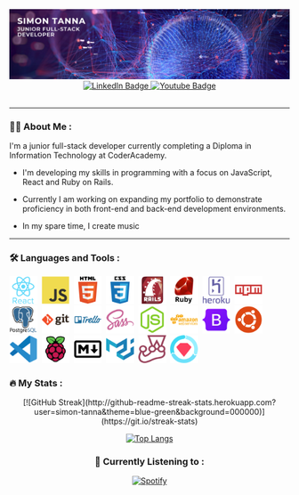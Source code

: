 <div id="header" align="center">
  <img src="./src/images/simon-banner.png"/>
  <div id="badges">
    <a href="http://https://www.linkedin.com/in/simon-tanna-117b75224/">
        <img src="https://img.shields.io/badge/LinkedIn-blue?style=for-the-badge&logo=linkedin&logoColor=white" alt="LinkedIn Badge"/>
    </a>
    <a href="https://www.instagram.com/simonptan/">
        <img src="https://img.shields.io/badge/Instagram-red?style=for-the-badge&logo=instagram&logoColor=white" alt="Youtube Badge"/>
    </a>
    </div>
    <img src="https://komarev.com/ghpvc/?username=simon-tanna&style=flat-square&color=blueviolet" alt=""/>
</div>

</div>

---

### :man_technologist: About Me :

I'm a junior full-stack developer currently completing a Diploma in Information Technology at CoderAcademy.

- I'm developing my skills in programming with a focus on JavaScript, React and Ruby on Rails.

- Currently I am working on expanding my portfolio to demonstrate proficiency in both front-end and back-end development environments.

- In my spare time, I create music

---

### :hammer_and_wrench: Languages and Tools :

<div>
  <img src="./src/images/react-original-wordmark.svg" title="React" alt="React" width="50" height="50"/>&nbsp;
  <img src="./src/images/javascript-original.svg" title="JS" alt="JS" width="50" height="50"/>&nbsp;
  <img src="./src/images/html5-original-wordmark.svg" title="HTML5" alt="HTML5" width="50" height="50"/>&nbsp;
  <img src="./src/images/css3-original-wordmark.svg" title="CSS3" alt="CSS3" width="50" height="50"/>&nbsp;
  <img src="./src/images/rails-original-wordmark.svg" title="Rails" alt="Rails" width="50" height="50"/>&nbsp;
  <img src="./src/images/ruby-original-wordmark.svg" title="Ruby" alt="Ruby" width="50" height="50"/>&nbsp;
  <img src="./src/images/heroku-original-wordmark.svg" title="Heroku" alt="Heroku" width="50" height="50"/>&nbsp;
  <!-- <img src="./src/images/nodejs-original-wordmark.svg" title="nodejs" alt="nodejs" width="50" height="50"/>&nbsp; -->
  <img src="./src/images/npm-original-wordmark.svg" title="NPM" alt="NPM" width="50" height="50"/>&nbsp;
  <img src="./src/images/postgresql-original-wordmark.svg" title="PostgreSQL" alt="PostgreSQL" width="50" height="50"/>&nbsp;
  <img src="./src/images/git-original-wordmark.svg" title="Git" alt="Git" width="50" height="50"/>&nbsp;
  <img src="./src/images/trello-plain-wordmark.svg" title="Trello" alt="Trello" width="50" height="50"/>&nbsp;
  <img src="./src/images/sass-original.svg" title="SASS" alt="SASS" width="50" height="50"/>&nbsp;
  <img src="./src/images/nodejs-original.svg" title="Nodejs" alt="Nodejs" width="50" height="50"/>&nbsp;
  <img src="./src/images/amazonwebservices-plain-wordmark.svg" title="AWS" alt="AWS" width="50" height="50"/>&nbsp;
  <img src="./src/images/bootstrap-original.svg" title="Bootstrap" alt="Bootstrap" width="50" height="50"/>&nbsp;
  <img src="./src/images/ubuntu-plain.svg" title="Ubuntu" alt="Ubuntu" width="50" height="50"/>&nbsp;
  <img src="./src/images/vscode-original.svg" title="VSCode" alt="VSCode" width="50" height="50"/>&nbsp;
  <img src="./src/images/raspberrypi-original.svg" title="Raspberrypi" alt="Raspberrypi" width="50" height="50"/>&nbsp;
  <img src="./src/images/markdown-original.svg" title="Markdown" alt="Markdown" width="50" height="50"/>&nbsp;
  <img src="./src/images/materialui-original.svg" title="Material UI" alt="Material UI" width="50" height="50"/>&nbsp;
  <img src="./src/images/jest-plain.svg" title="Jest" alt="Jest" width="50" height="50"/>&nbsp;
  <img src="./src/images/rspec-original.svg" title="rspec" alt="rspec" width="50" height="50"/>&nbsp;
</div>

### :fire: My Stats :
<div align="center">
[![GitHub Streak](http://github-readme-streak-stats.herokuapp.com?user=simon-tanna&theme=blue-green&background=000000)](https://git.io/streak-stats)

[![Top Langs](https://github-readme-stats.vercel.app/api/top-langs/?username=simon-tanna&layout=compact&theme=vision-friendly-dark)](https://github.com/anuraghazra/github-readme-stats)

### :musical_score: Currently Listening to :

[![Spotify](https://my-playing.vercel.app/api/spotify)](https://open.spotify.com/user/tannabater)
</div>

<!--
**simon-tanna/simon-tanna** is a ✨ _special_ ✨ repository because its `README.md` (this file) appears on your GitHub profile.

Here are some ideas to get you started:

- 🔭 I’m currently working on ...
- 🌱 I’m currently learning ...
- 👯 I’m looking to collaborate on ...
- 🤔 I’m looking for help with ...
- 💬 Ask me about ...
- 📫 How to reach me: ...
- 😄 Pronouns: ...
- ⚡ Fun fact: ...
-->
